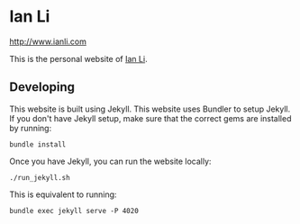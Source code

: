 Ian Li
======

http://www.ianli.com

This is the personal website of [Ian Li](http://www.ianli.com).

## Developing

This website is built using Jekyll.
This website uses Bundler to setup Jekyll.
If you don't have Jekyll setup, make sure that the correct gems are installed by running:

    bundle install

Once you have Jekyll, you can run the website locally:

    ./run_jekyll.sh

This is equivalent to running:

    bundle exec jekyll serve -P 4020
